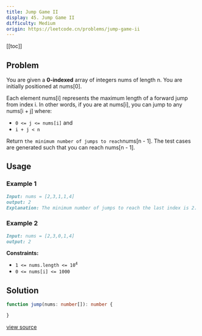 ```yaml
---
title: Jump Game II
display: 45. Jump Game II
difficulty: Medium
origin: https://leetcode.cn/problems/jump-game-ii
---
```


[[toc]]

## Problem

You are given a **0-indexed** array of integers nums of length n. You are initially positioned at nums[0].

Each element nums[i] represents the maximum length of a forward jump from index i. In other words, if you are at nums[i], you can jump to any nums[i + j] where:

- <code>0 &lt;= j &lt;= nums[i]</code> and
- <code>i + j &lt; n</code>

Return `the minimum number of jumps to reach`nums[n - 1]. The test cases are generated such that you can reach nums[n - 1].

## Usage

### Example 1

```md
Input: nums = [2,3,1,1,4]
output: 2
Explanation: The minimum number of jumps to reach the last index is 2. Jump 1 step from index 0 to 1, then 3 steps to the last index.
```

### Example 2

```md
Input: nums = [2,3,0,1,4]
output: 2
```

**Constraints:**

- <code>1 &lt;= nums.length &lt;= 10<sup>4</sup></code>
- <code>0 &lt;= nums[i] &lt;= 1000</code>

## Solution

```ts
function jump(nums: number[]): number {

}
```

[view source](https://leetcode.cn/problems/jump-game-ii)
